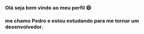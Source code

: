 ### Olá seja bem vindo ao meu perfil 😄
### me chamo Pedro e estou estudando para me tornar um desenvolvedor.
##
